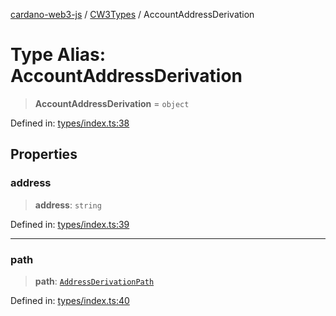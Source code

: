 [cardano-web3-js](../../../../index.md) / [CW3Types](../index.md) / AccountAddressDerivation

# Type Alias: AccountAddressDerivation

> **AccountAddressDerivation** = `object`

Defined in: [types/index.ts:38](https://github.com/xray-network/cardano-web3-js/blob/main/src/types/index.ts#L38)

## Properties

### address

> **address**: `string`

Defined in: [types/index.ts:39](https://github.com/xray-network/cardano-web3-js/blob/main/src/types/index.ts#L39)

***

### path

> **path**: [`AddressDerivationPath`](AddressDerivationPath.md)

Defined in: [types/index.ts:40](https://github.com/xray-network/cardano-web3-js/blob/main/src/types/index.ts#L40)
